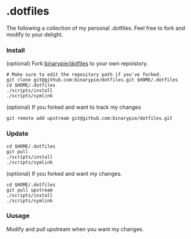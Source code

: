 # .dotfiles
The following a collection of my personal .dotfiles. Feel free to fork and modify to your delight.

### Install
(optional) Fork [binarypie/dotfiles](/binarypie/dotfiles) to your own repoistory.
```shell
# Make sure to edit the repository path if you've forked.
git clone git@github.com:binarypie/dotfiles.git $HOME/.dotfiles
cd $HOME/.dotfiles
./scripts/install
./scripts/symlink
```

(optional) If you forked and want to track my changes
```shell
git remote add upstream git@github.com:binarypie/dotfiles.git
```

### Update
```shell
cd $HOME/.dotfiles
git pull
./scripts/install
./scripts/symlink
```
(optional) If you forked and want my changes.
```shell
cd $HOME/.dotfiles
git pull upstream
./scripts/install
./scripts/symlink
```

### Uusage
Modify and pull upstream when you want my changes.
